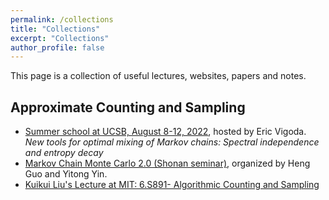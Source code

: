 ```yaml
---
permalink: /collections
title: "Collections"
excerpt: "Collections"
author_profile: false
---
```


This page is a collection of useful lectures, websites, papers and notes.

## Approximate Counting and Sampling
* [Summer school at UCSB, August 8-12, 2022](https://sites.cs.ucsb.edu/~vigoda/School/), hosted by Eric Vigoda.
    *New tools for optimal mixing of Markov chains: Spectral independence and entropy decay*
* [Markov Chain Monte Carlo 2.0 (Shonan seminar)](https://homepages.inf.ed.ac.uk/hguo/shonan23.html), organized by Heng Guo and Yitong Yin.
* [Kuikui Liu's Lecture at MIT: 6.S891- Algorithmic Counting and Sampling](https://kuikuiliu.github.io/teaching/au2023)
